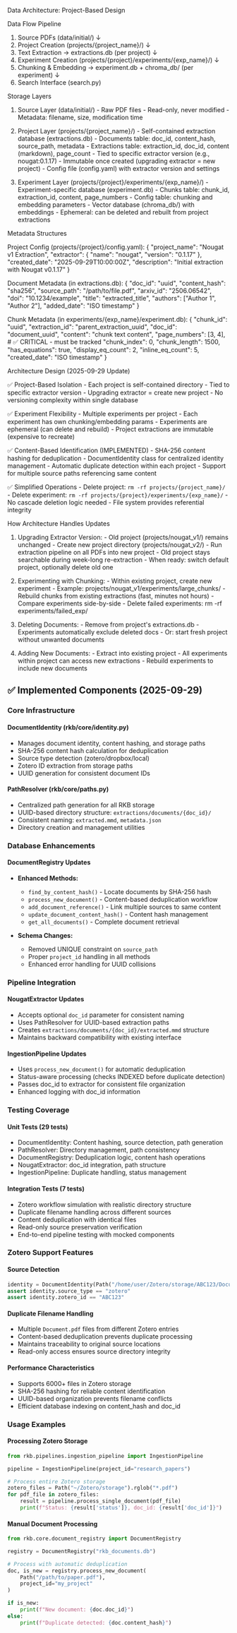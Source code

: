 Data Architecture: Project-Based Design

  Data Flow Pipeline

  1. Source PDFs (data/initial/)
     ↓
  2. Project Creation (projects/{project_name}/)
     ↓
  3. Text Extraction → extractions.db (per project)
     ↓
  4. Experiment Creation (projects/{project}/experiments/{exp_name}/)
     ↓
  5. Chunking & Embedding → experiment.db + chroma_db/ (per experiment)
     ↓
  6. Search Interface (search.py)

  Storage Layers

  1. Source Layer (data/initial/)
    - Raw PDF files
    - Read-only, never modified
    - Metadata: filename, size, modification time

  2. Project Layer (projects/{project_name}/)
    - Self-contained extraction database (extractions.db)
    - Documents table: doc_id, content_hash, source_path, metadata
    - Extractions table: extraction_id, doc_id, content (markdown), page_count
    - Tied to specific extractor version (e.g., nougat:0.1.17)
    - Immutable once created (upgrading extractor = new project)
    - Config file (config.yaml) with extractor version and settings

  3. Experiment Layer (projects/{project}/experiments/{exp_name}/)
    - Experiment-specific database (experiment.db)
    - Chunks table: chunk_id, extraction_id, content, page_numbers
    - Config table: chunking and embedding parameters
    - Vector database (chroma_db/) with embeddings
    - Ephemeral: can be deleted and rebuilt from project extractions

  Metadata Structures

  Project Config (projects/{project}/config.yaml):
  {
    "project_name": "Nougat v1 Extraction",
    "extractor": {
      "name": "nougat",
      "version": "0.1.17"
    },
    "created_date": "2025-09-29T10:00:00Z",
    "description": "Initial extraction with Nougat v0.1.17"
  }

  Document Metadata (in extractions.db):
  {
    "doc_id": "uuid",
    "content_hash": "sha256",
    "source_path": "/path/to/file.pdf",
    "arxiv_id": "2506.06542",
    "doi": "10.1234/example",
    "title": "extracted_title",
    "authors": ["Author 1", "Author 2"],
    "added_date": "ISO timestamp"
  }

  Chunk Metadata (in experiments/{exp_name}/experiment.db):
  {
    "chunk_id": "uuid",
    "extraction_id": "parent_extraction_uuid",
    "doc_id": "document_uuid",
    "content": "chunk text content",
    "page_numbers": [3, 4],  # ✅ CRITICAL - must be tracked
    "chunk_index": 0,
    "chunk_length": 1500,
    "has_equations": true,
    "display_eq_count": 2,
    "inline_eq_count": 5,
    "created_date": "ISO timestamp"
  }

  Architecture Design (2025-09-29 Update)

  ✅ Project-Based Isolation
    - Each project is self-contained directory
    - Tied to specific extractor version
    - Upgrading extractor = create new project
    - No versioning complexity within single database

  ✅ Experiment Flexibility
    - Multiple experiments per project
    - Each experiment has own chunking/embedding params
    - Experiments are ephemeral (can delete and rebuild)
    - Project extractions are immutable (expensive to recreate)

  ✅ Content-Based Identification (IMPLEMENTED)
    - SHA-256 content hashing for deduplication
    - DocumentIdentity class for centralized identity management
    - Automatic duplicate detection within each project
    - Support for multiple source paths referencing same content

  ✅ Simplified Operations
    - Delete project: `rm -rf projects/{project_name}/`
    - Delete experiment: `rm -rf projects/{project}/experiments/{exp_name}/`
    - No cascade deletion logic needed
    - File system provides referential integrity

  How Architecture Handles Updates

  1. Upgrading Extractor Version:
    - Old project (projects/nougat_v1/) remains unchanged
    - Create new project directory (projects/nougat_v2/)
    - Run extraction pipeline on all PDFs into new project
    - Old project stays searchable during week-long re-extraction
    - When ready: switch default project, optionally delete old one

  2. Experimenting with Chunking:
    - Within existing project, create new experiment
    - Example: projects/nougat_v1/experiments/large_chunks/
    - Rebuild chunks from existing extractions (fast, minutes not hours)
    - Compare experiments side-by-side
    - Delete failed experiments: rm -rf experiments/failed_exp/

  3. Deleting Documents:
    - Remove from project's extractions.db
    - Experiments automatically exclude deleted docs
    - Or: start fresh project without unwanted documents

  4. Adding New Documents:
    - Extract into existing project
    - All experiments within project can access new extractions
    - Rebuild experiments to include new documents

## ✅ Implemented Components (2025-09-29)

### Core Infrastructure

#### DocumentIdentity (rkb/core/identity.py)
- Manages document identity, content hashing, and storage paths
- SHA-256 content hash calculation for deduplication
- Source type detection (zotero/dropbox/local)
- Zotero ID extraction from storage paths
- UUID generation for consistent document IDs

#### PathResolver (rkb/core/paths.py)
- Centralized path generation for all RKB storage
- UUID-based directory structure: `extractions/documents/{doc_id}/`
- Consistent naming: `extracted.mmd`, `metadata.json`
- Directory creation and management utilities

### Database Enhancements

#### DocumentRegistry Updates
- **Enhanced Methods:**
  - `find_by_content_hash()` - Locate documents by SHA-256 hash
  - `process_new_document()` - Content-based deduplication workflow
  - `add_document_reference()` - Link multiple sources to same content
  - `update_document_content_hash()` - Content hash management
  - `get_all_documents()` - Complete document retrieval

- **Schema Changes:**
  - Removed UNIQUE constraint on `source_path`
  - Proper `project_id` handling in all methods
  - Enhanced error handling for UUID collisions

### Pipeline Integration

#### NougatExtractor Updates
- Accepts optional `doc_id` parameter for consistent naming
- Uses PathResolver for UUID-based extraction paths
- Creates `extractions/documents/{doc_id}/extracted.mmd` structure
- Maintains backward compatibility with existing interface

#### IngestionPipeline Updates
- Uses `process_new_document()` for automatic deduplication
- Status-aware processing (checks INDEXED before duplicate detection)
- Passes doc_id to extractor for consistent file organization
- Enhanced logging with doc_id information

### Testing Coverage

#### Unit Tests (29 tests)
- DocumentIdentity: Content hashing, source detection, path generation
- PathResolver: Directory management, path consistency
- DocumentRegistry: Deduplication logic, content hash operations
- NougatExtractor: doc_id integration, path structure
- IngestionPipeline: Duplicate handling, status management

#### Integration Tests (7 tests)
- Zotero workflow simulation with realistic directory structure
- Duplicate filename handling across different sources
- Content deduplication with identical files
- Read-only source preservation verification
- End-to-end pipeline testing with mocked components

### Zotero Support Features

#### Source Detection
```python
identity = DocumentIdentity(Path("/home/user/Zotero/storage/ABC123/Document.pdf"))
assert identity.source_type == "zotero"
assert identity.zotero_id == "ABC123"
```

#### Duplicate Filename Handling
- Multiple `Document.pdf` files from different Zotero entries
- Content-based deduplication prevents duplicate processing
- Maintains traceability to original source locations
- Read-only access ensures source directory integrity

#### Performance Characteristics
- Supports 6000+ files in Zotero storage
- SHA-256 hashing for reliable content identification
- UUID-based organization prevents filename conflicts
- Efficient database indexing on content_hash and doc_id

### Usage Examples

#### Processing Zotero Storage
```python
from rkb.pipelines.ingestion_pipeline import IngestionPipeline

pipeline = IngestionPipeline(project_id="research_papers")

# Process entire Zotero storage
zotero_files = Path("~/Zotero/storage").rglob("*.pdf")
for pdf_file in zotero_files:
    result = pipeline.process_single_document(pdf_file)
    print(f"Status: {result['status']}, doc_id: {result['doc_id']}")
```

#### Manual Document Processing
```python
from rkb.core.document_registry import DocumentRegistry

registry = DocumentRegistry("rkb_documents.db")

# Process with automatic deduplication
doc, is_new = registry.process_new_document(
    Path("/path/to/paper.pdf"),
    project_id="my_project"
)

if is_new:
    print(f"New document: {doc.doc_id}")
else:
    print(f"Duplicate detected: {doc.content_hash}")
```
